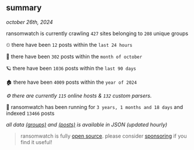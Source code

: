 
## summary
_october 26th, 2024_

ransomwatch is currently crawling `427` sites belonging to `208` unique groups

⏲ there have been `12` posts within the `last 24 hours`

🦈 there have been `302` posts within the `month of october`

🪐 there have been `1036` posts within the `last 90 days`

🏚 there have been `4009` posts within the `year of 2024`

_⚙️ there are currently `115` online hosts & `132` custom parsers._

🦕 ransomwatch has been running for `3 years, 1 months and 18 days` and indexed `13466` posts

_all data  [(groups)](http://ransomwhat.telemetry.ltd/groups) and [(posts)](http://ransomwhat.telemetry.ltd/posts) is available in JSON (updated hourly)_

> ransomwatch is fully [open source](https://github.com/joshhighet/ransomwatch#ransomwatch--). please consider [sponsoring](https://github.com/sponsors/joshhighet) if you find it useful!
